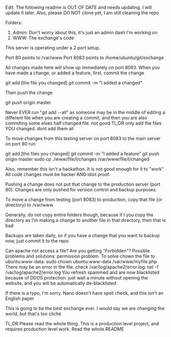 Edit: The following readme is OUT OF DATE and needs updating.  I will update it later.
Also, please DO NOT clone yet, I am still cleaning the repo

Folders:
1. Admin: Don't worry about this, it's just an admin dash I'm working on
2. WWW: The exchange's code

This server is operating under a 2 port setup.

Port 80 points to /var/www
Port 8083 points to /home/ubuntu/git/exchange

All changes made here will show up immediately on port 8083.  When you have made a change, or added a feature, first, commit the change

git add [the file you changed]
git commit -m "I added a changed"

Then push the change

git push origin master

Never EVER run "git add --all" as someone may be in the middle of editing a different file when you are creating a commit, and then you are also commiting some elses half changed file.  not good
TL;DR only add the files YOU changed. dont add them all

To move changes from this testing server on port 8083 to the main server on port 80 run

git add [the files you changed]
git commit -m "I added a feature"
git push origin master
sudo cp ./www/file/I/changes /var/www/file/I/changed

Also, remember this isn't a hackathon.  It is not good enough for it to "work".  All code changes must be hacker AND idiot proof.

Pushing a change does not put that change to the production server (port 80).
Changes are only pushed for version control and backup purposes.

To move a change from testing (port 8083) to production, copy that file (or directory) to /var/www

Generally, do not copy entire folders though, because if I you copy the directory as I'm making a change to another file in that directory, then that is bad

Backups are taken daily, so if you have a change that you want to backup now, just commit it to the repo

Can apache not access a file?  Are you getting "Forbidden"?
Possible problems and solutions:
permission problem.  To solve chown the file to ubuntu:www-data:
sudo chown ubuntu:www-data /var/www/myfile.php
There may be an error in the file.  check /var/log/apache2/error.log:
tail -f /var/log/apache2/error.log
You refresh spammed and are now blacklisted because of DDOS protection:
just wait a minute without opening the website, and you will be automatically de-blacklisted

If there is a typo, I'm sorry.  Nano doesn't have spell check, and this isn't an English paper

This is going to be the best exchange ever.  I would say we are changing the world, but that's too cliché

TL;DR Please read the whole thing.  This is a production level project, and requires production level work.  Read the whole README
